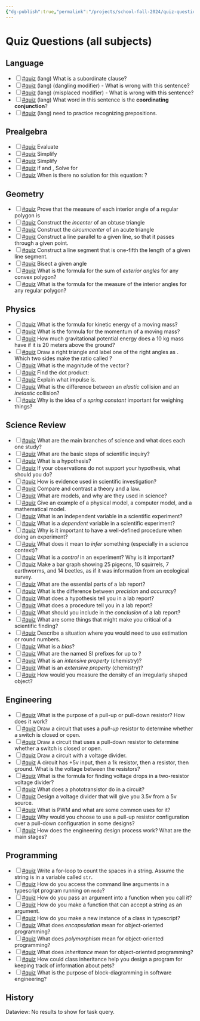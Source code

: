 ```yaml
---
{"dg-publish":true,"permalink":"/projects/school-fall-2024/quiz-questions/"}
---
```



# Quiz Questions (all subjects)


<h2><span>Language</span></h2><div><ul class="contains-task-list"><li data-task=" " class="dataview task-list-item"><input type="checkbox" class="dataview task-list-item-checkbox"><span><a href="#quiz" class="tag" target="_blank" rel="noopener nofollow">#quiz</a> (lang) What is a subordinate clause?</span></li><li data-task=" " class="dataview task-list-item"><input type="checkbox" class="dataview task-list-item-checkbox"><span><a href="#quiz" class="tag" target="_blank" rel="noopener nofollow">#quiz</a> (lang) (dangling modifier) - What is wrong with this sentence?</span></li><li data-task=" " class="dataview task-list-item"><input type="checkbox" class="dataview task-list-item-checkbox"><span><a href="#quiz" class="tag" target="_blank" rel="noopener nofollow">#quiz</a> (lang) (misplaced modifier) - What is wrong with this sentence?</span></li><li data-task=" " class="dataview task-list-item"><input type="checkbox" class="dataview task-list-item-checkbox"><span><a href="#quiz" class="tag" target="_blank" rel="noopener nofollow">#quiz</a> (lang) What word in this sentence is the <strong>coordinating conjunction</strong>?</span></li><li data-task=" " class="dataview task-list-item"><input type="checkbox" class="dataview task-list-item-checkbox"><span><a href="#quiz" class="tag" target="_blank" rel="noopener nofollow">#quiz</a> (lang) need to practice recognizing prepositions.</span></li></ul></div><h2><span>Prealgebra</span></h2><div><ul class="contains-task-list"><li data-task=" " class="dataview task-list-item"><input type="checkbox" class="dataview task-list-item-checkbox"><span><a href="#quiz" class="tag" target="_blank" rel="noopener nofollow">#quiz</a> Evaluate <span class="math math-inline is-loaded"><mjx-container class="MathJax" jax="CHTML"><mjx-math class="MJX-TEX"><mjx-mn class="mjx-n"><mjx-c class="mjx-c33"></mjx-c></mjx-mn><mjx-mfrac><mjx-frac><mjx-num><mjx-nstrut></mjx-nstrut><mjx-mn class="mjx-n" size="s"><mjx-c class="mjx-c31"></mjx-c></mjx-mn></mjx-num><mjx-dbox><mjx-dtable><mjx-line></mjx-line><mjx-row><mjx-den><mjx-dstrut></mjx-dstrut><mjx-mn class="mjx-n" size="s"><mjx-c class="mjx-c32"></mjx-c></mjx-mn></mjx-den></mjx-row></mjx-dtable></mjx-dbox></mjx-frac></mjx-mfrac><mjx-mo class="mjx-n" space="3"><mjx-c class="mjx-c22C5"></mjx-c></mjx-mo><mjx-mn class="mjx-n" space="3"><mjx-c class="mjx-c34"></mjx-c></mjx-mn><mjx-mfrac><mjx-frac><mjx-num><mjx-nstrut></mjx-nstrut><mjx-mn class="mjx-n" size="s"><mjx-c class="mjx-c33"></mjx-c></mjx-mn></mjx-num><mjx-dbox><mjx-dtable><mjx-line></mjx-line><mjx-row><mjx-den><mjx-dstrut></mjx-dstrut><mjx-mn class="mjx-n" size="s"><mjx-c class="mjx-c35"></mjx-c></mjx-mn></mjx-den></mjx-row></mjx-dtable></mjx-dbox></mjx-frac></mjx-mfrac></mjx-math></mjx-container></span></span></li><li data-task=" " class="dataview task-list-item"><input type="checkbox" class="dataview task-list-item-checkbox"><span><a href="#quiz" class="tag" target="_blank" rel="noopener nofollow">#quiz</a> Simplify <span class="math math-inline is-loaded"><mjx-container class="MathJax" jax="CHTML"><mjx-math class="MJX-TEX"><mjx-mfrac><mjx-frac><mjx-num><mjx-nstrut></mjx-nstrut><mjx-mrow size="s"><mjx-mi class="mjx-i"><mjx-c class="mjx-c1D465 TEX-I"></mjx-c></mjx-mi><mjx-mo class="mjx-n"><mjx-c class="mjx-c2B"></mjx-c></mjx-mo><mjx-mn class="mjx-n"><mjx-c class="mjx-c37"></mjx-c></mjx-mn></mjx-mrow></mjx-num><mjx-dbox><mjx-dtable><mjx-line></mjx-line><mjx-row><mjx-den><mjx-dstrut></mjx-dstrut><mjx-mn class="mjx-n" size="s"><mjx-c class="mjx-c31"></mjx-c><mjx-c class="mjx-c32"></mjx-c></mjx-mn></mjx-den></mjx-row></mjx-dtable></mjx-dbox></mjx-frac></mjx-mfrac><mjx-mo class="mjx-n" space="3"><mjx-c class="mjx-c2212"></mjx-c></mjx-mo><mjx-mfrac space="3"><mjx-frac><mjx-num><mjx-nstrut></mjx-nstrut><mjx-mrow size="s"><mjx-mn class="mjx-n"><mjx-c class="mjx-c32"></mjx-c></mjx-mn><mjx-mi class="mjx-i"><mjx-c class="mjx-c1D465 TEX-I"></mjx-c></mjx-mi><mjx-mo class="mjx-n"><mjx-c class="mjx-c2212"></mjx-c></mjx-mo><mjx-mn class="mjx-n"><mjx-c class="mjx-c33"></mjx-c></mjx-mn></mjx-mrow></mjx-num><mjx-dbox><mjx-dtable><mjx-line></mjx-line><mjx-row><mjx-den><mjx-dstrut></mjx-dstrut><mjx-mn class="mjx-n" size="s"><mjx-c class="mjx-c36"></mjx-c></mjx-mn></mjx-den></mjx-row></mjx-dtable></mjx-dbox></mjx-frac></mjx-mfrac></mjx-math></mjx-container></span></span></li><li data-task=" " class="dataview task-list-item"><input type="checkbox" class="dataview task-list-item-checkbox"><span><a href="#quiz" class="tag" target="_blank" rel="noopener nofollow">#quiz</a> Simplify <span class="math math-inline is-loaded"><mjx-container class="MathJax" jax="CHTML"><mjx-math class="MJX-TEX"><mjx-mo class="mjx-n"><mjx-c class="mjx-c28"></mjx-c></mjx-mo><mjx-mi class="mjx-i"><mjx-c class="mjx-c1D44E TEX-I"></mjx-c></mjx-mi><mjx-mo class="mjx-n" space="3"><mjx-c class="mjx-c2B"></mjx-c></mjx-mo><mjx-mi class="mjx-i" space="3"><mjx-c class="mjx-c1D44F TEX-I"></mjx-c></mjx-mi><mjx-mo class="mjx-n"><mjx-c class="mjx-c29"></mjx-c></mjx-mo><mjx-mo class="mjx-n"><mjx-c class="mjx-c28"></mjx-c></mjx-mo><mjx-mi class="mjx-i"><mjx-c class="mjx-c1D44E TEX-I"></mjx-c></mjx-mi><mjx-mo class="mjx-n" space="3"><mjx-c class="mjx-c2212"></mjx-c></mjx-mo><mjx-mi class="mjx-i" space="3"><mjx-c class="mjx-c1D44F TEX-I"></mjx-c></mjx-mi><mjx-mo class="mjx-n" space="3"><mjx-c class="mjx-c2B"></mjx-c></mjx-mo><mjx-mn class="mjx-n" space="3"><mjx-c class="mjx-c34"></mjx-c></mjx-mn><mjx-mo class="mjx-n"><mjx-c class="mjx-c29"></mjx-c></mjx-mo></mjx-math></mjx-container></span></span></li><li data-task=" " class="dataview task-list-item"><input type="checkbox" class="dataview task-list-item-checkbox"><span><a href="#quiz" class="tag" target="_blank" rel="noopener nofollow">#quiz</a> if <span class="math math-inline is-loaded"><mjx-container class="MathJax" jax="CHTML"><mjx-math class="MJX-TEX"><mjx-mn class="mjx-n"><mjx-c class="mjx-c32"></mjx-c></mjx-mn><mjx-mi class="mjx-i"><mjx-c class="mjx-c1D466 TEX-I"></mjx-c></mjx-mi><mjx-mo class="mjx-n" space="3"><mjx-c class="mjx-c2B"></mjx-c></mjx-mo><mjx-mn class="mjx-n" space="3"><mjx-c class="mjx-c33"></mjx-c></mjx-mn><mjx-mi class="mjx-i"><mjx-c class="mjx-c1D465 TEX-I"></mjx-c></mjx-mi><mjx-mo class="mjx-n" space="4"><mjx-c class="mjx-c3D"></mjx-c></mjx-mo><mjx-mn class="mjx-n" space="4"><mjx-c class="mjx-c31"></mjx-c><mjx-c class="mjx-c32"></mjx-c></mjx-mn></mjx-math></mjx-container></span> and <span class="math math-inline is-loaded"><mjx-container class="MathJax" jax="CHTML"><mjx-math class="MJX-TEX"><mjx-mn class="mjx-n"><mjx-c class="mjx-c31"></mjx-c><mjx-c class="mjx-c30"></mjx-c></mjx-mn><mjx-mi class="mjx-i"><mjx-c class="mjx-c1D466 TEX-I"></mjx-c></mjx-mi><mjx-mo class="mjx-n" space="3"><mjx-c class="mjx-c2212"></mjx-c></mjx-mo><mjx-mi class="mjx-i" space="3"><mjx-c class="mjx-c1D465 TEX-I"></mjx-c></mjx-mi><mjx-mo class="mjx-n" space="4"><mjx-c class="mjx-c3D"></mjx-c></mjx-mo><mjx-mn class="mjx-n" space="4"><mjx-c class="mjx-c32"></mjx-c><mjx-c class="mjx-c38"></mjx-c></mjx-mn></mjx-math></mjx-container></span>, Solve for <span class="math math-inline is-loaded"><mjx-container class="MathJax" jax="CHTML"><mjx-math class="MJX-TEX"><mjx-mi class="mjx-i"><mjx-c class="mjx-c1D465 TEX-I"></mjx-c></mjx-mi><mjx-mtext class="mjx-n"><mjx-c class="mjx-cA0"></mjx-c><mjx-c class="mjx-c61"></mjx-c><mjx-c class="mjx-c6E"></mjx-c><mjx-c class="mjx-c64"></mjx-c><mjx-c class="mjx-cA0"></mjx-c></mjx-mtext><mjx-mi class="mjx-i"><mjx-c class="mjx-c1D466 TEX-I"></mjx-c></mjx-mi></mjx-math></mjx-container></span></span></li><li data-task=" " class="dataview task-list-item"><input type="checkbox" class="dataview task-list-item-checkbox"><span><a href="#quiz" class="tag" target="_blank" rel="noopener nofollow">#quiz</a> When is there no solution for this equation: <span class="math math-inline is-loaded"><mjx-container class="MathJax" jax="CHTML"><mjx-math class="MJX-TEX"><mjx-mfrac><mjx-frac><mjx-num><mjx-nstrut></mjx-nstrut><mjx-mrow size="s"><mjx-mi class="mjx-i"><mjx-c class="mjx-c1D465 TEX-I"></mjx-c></mjx-mi><mjx-mo class="mjx-n"><mjx-c class="mjx-c2B"></mjx-c></mjx-mo><mjx-mn class="mjx-n"><mjx-c class="mjx-c37"></mjx-c></mjx-mn></mjx-mrow></mjx-num><mjx-dbox><mjx-dtable><mjx-line></mjx-line><mjx-row><mjx-den><mjx-dstrut></mjx-dstrut><mjx-mrow size="s"><mjx-mi class="mjx-i"><mjx-c class="mjx-c1D465 TEX-I"></mjx-c></mjx-mi><mjx-mo class="mjx-n"><mjx-c class="mjx-c2212"></mjx-c></mjx-mo><mjx-mn class="mjx-n"><mjx-c class="mjx-c32"></mjx-c></mjx-mn></mjx-mrow></mjx-den></mjx-row></mjx-dtable></mjx-dbox></mjx-frac></mjx-mfrac></mjx-math></mjx-container></span>?</span></li></ul></div><h2><span>Geometry</span></h2><div><ul class="contains-task-list"><li data-task=" " class="dataview task-list-item"><input type="checkbox" class="dataview task-list-item-checkbox"><span><a href="#quiz" class="tag" target="_blank" rel="noopener nofollow">#quiz</a> Prove that the measure of each interior angle of a regular polygon is <span class="math math-inline is-loaded"><mjx-container class="MathJax" jax="CHTML"><mjx-math class="MJX-TEX"><mjx-mfrac><mjx-frac><mjx-num><mjx-nstrut></mjx-nstrut><mjx-mrow size="s"><mjx-mn class="mjx-n"><mjx-c class="mjx-c31"></mjx-c><mjx-c class="mjx-c38"></mjx-c><mjx-c class="mjx-c30"></mjx-c></mjx-mn><mjx-mo class="mjx-n"><mjx-c class="mjx-c28"></mjx-c></mjx-mo><mjx-mi class="mjx-i"><mjx-c class="mjx-c1D45B TEX-I"></mjx-c></mjx-mi><mjx-mo class="mjx-n"><mjx-c class="mjx-c2212"></mjx-c></mjx-mo><mjx-mn class="mjx-n"><mjx-c class="mjx-c32"></mjx-c></mjx-mn><mjx-mo class="mjx-n"><mjx-c class="mjx-c29"></mjx-c></mjx-mo></mjx-mrow></mjx-num><mjx-dbox><mjx-dtable><mjx-line></mjx-line><mjx-row><mjx-den><mjx-dstrut></mjx-dstrut><mjx-mi class="mjx-i" size="s"><mjx-c class="mjx-c1D45B TEX-I"></mjx-c></mjx-mi></mjx-den></mjx-row></mjx-dtable></mjx-dbox></mjx-frac></mjx-mfrac></mjx-math></mjx-container></span></span></li><li data-task=" " class="dataview task-list-item"><input type="checkbox" class="dataview task-list-item-checkbox"><span><a href="#quiz" class="tag" target="_blank" rel="noopener nofollow">#quiz</a> Construct the <em>incenter</em> of an obtuse triangle</span></li><li data-task=" " class="dataview task-list-item"><input type="checkbox" class="dataview task-list-item-checkbox"><span><a href="#quiz" class="tag" target="_blank" rel="noopener nofollow">#quiz</a> Construct the <em>circumcenter</em> of an acute triangle</span></li><li data-task=" " class="dataview task-list-item"><input type="checkbox" class="dataview task-list-item-checkbox"><span><a href="#quiz" class="tag" target="_blank" rel="noopener nofollow">#quiz</a> Construct a line parallel to a given line, so that it passes through a given point.</span></li><li data-task=" " class="dataview task-list-item"><input type="checkbox" class="dataview task-list-item-checkbox"><span><a href="#quiz" class="tag" target="_blank" rel="noopener nofollow">#quiz</a> Construct a line segment that is one-fifth the length of a given line segment.</span></li><li data-task=" " class="dataview task-list-item"><input type="checkbox" class="dataview task-list-item-checkbox"><span><a href="#quiz" class="tag" target="_blank" rel="noopener nofollow">#quiz</a> Bisect a given angle</span></li><li data-task=" " class="dataview task-list-item"><input type="checkbox" class="dataview task-list-item-checkbox"><span><a href="#quiz" class="tag" target="_blank" rel="noopener nofollow">#quiz</a> What is the formula for the sum of <em>exterior angles</em> for any convex polygon?</span></li><li data-task=" " class="dataview task-list-item"><input type="checkbox" class="dataview task-list-item-checkbox"><span><a href="#quiz" class="tag" target="_blank" rel="noopener nofollow">#quiz</a> What is the formula for the measure of the interior angles for any regular polygon?</span></li></ul></div><h2><span>Physics</span></h2><div><ul class="contains-task-list"><li data-task=" " class="dataview task-list-item"><input type="checkbox" class="dataview task-list-item-checkbox"><span><a href="#quiz" class="tag" target="_blank" rel="noopener nofollow">#quiz</a> What is the formula for kinetic energy of a moving mass?</span></li><li data-task=" " class="dataview task-list-item"><input type="checkbox" class="dataview task-list-item-checkbox"><span><a href="#quiz" class="tag" target="_blank" rel="noopener nofollow">#quiz</a> What is the formula for the momentum of a moving mass?</span></li><li data-task=" " class="dataview task-list-item"><input type="checkbox" class="dataview task-list-item-checkbox"><span><a href="#quiz" class="tag" target="_blank" rel="noopener nofollow">#quiz</a> How much gravitational potential energy does a 10 kg mass have if it is 20 meters above the ground?</span></li><li data-task=" " class="dataview task-list-item"><input type="checkbox" class="dataview task-list-item-checkbox"><span><a href="#quiz" class="tag" target="_blank" rel="noopener nofollow">#quiz</a> Draw a right triangle and label one of the right angles as <span class="math math-inline is-loaded"><mjx-container class="MathJax" jax="CHTML"><mjx-math class="MJX-TEX"><mjx-mi class="mjx-i"><mjx-c class="mjx-c1D703 TEX-I"></mjx-c></mjx-mi></mjx-math></mjx-container></span>. Which two sides make the ratio called <span class="math math-inline is-loaded"><mjx-container class="MathJax" jax="CHTML"><mjx-math class="MJX-TEX"><mjx-mi class="mjx-n"><mjx-c class="mjx-c63"></mjx-c><mjx-c class="mjx-c6F"></mjx-c><mjx-c class="mjx-c73"></mjx-c></mjx-mi><mjx-mo class="mjx-n"><mjx-c class="mjx-c2061"></mjx-c></mjx-mo><mjx-mi class="mjx-i" space="2"><mjx-c class="mjx-c1D703 TEX-I"></mjx-c></mjx-mi></mjx-math></mjx-container></span>?</span></li><li data-task=" " class="dataview task-list-item"><input type="checkbox" class="dataview task-list-item-checkbox"><span><a href="#quiz" class="tag" target="_blank" rel="noopener nofollow">#quiz</a> What is the magnitude of the vector <span class="math math-inline is-loaded"><mjx-container class="MathJax" jax="CHTML"><mjx-math class="MJX-TEX"><mjx-mn class="mjx-n"><mjx-c class="mjx-c31"></mjx-c><mjx-c class="mjx-c32"></mjx-c></mjx-mn><mjx-texatom texclass="ORD"><mjx-mover><mjx-over style="padding-bottom: 0.105em; padding-left: 0.172em; margin-bottom: -0.531em;"><mjx-mo class="mjx-n" style="width: 0px; margin-left: -0.25em;"><mjx-c class="mjx-c5E"></mjx-c></mjx-mo></mjx-over><mjx-base><mjx-mi class="mjx-i"><mjx-c class="mjx-c1D456 TEX-I"></mjx-c></mjx-mi></mjx-base></mjx-mover></mjx-texatom><mjx-mo class="mjx-n" space="3"><mjx-c class="mjx-c2B"></mjx-c></mjx-mo><mjx-mn class="mjx-n" space="3"><mjx-c class="mjx-c34"></mjx-c></mjx-mn><mjx-texatom texclass="ORD"><mjx-mover><mjx-over style="padding-bottom: 0.105em; padding-left: 0.206em; margin-bottom: -0.531em;"><mjx-mo class="mjx-n" style="width: 0px; margin-left: -0.25em;"><mjx-c class="mjx-c5E"></mjx-c></mjx-mo></mjx-over><mjx-base><mjx-mi class="mjx-i"><mjx-c class="mjx-c1D457 TEX-I"></mjx-c></mjx-mi></mjx-base></mjx-mover></mjx-texatom></mjx-math></mjx-container></span>?</span></li><li data-task=" " class="dataview task-list-item"><input type="checkbox" class="dataview task-list-item-checkbox"><span><a href="#quiz" class="tag" target="_blank" rel="noopener nofollow">#quiz</a> Find the dot product: <span class="math math-inline is-loaded"><mjx-container class="MathJax" jax="CHTML"><mjx-math class="MJX-TEX"><mjx-mn class="mjx-n"><mjx-c class="mjx-c33"></mjx-c></mjx-mn><mjx-texatom texclass="ORD"><mjx-mover><mjx-over style="padding-bottom: 0.105em; padding-left: 0.172em; margin-bottom: -0.531em;"><mjx-mo class="mjx-n" style="width: 0px; margin-left: -0.25em;"><mjx-c class="mjx-c5E"></mjx-c></mjx-mo></mjx-over><mjx-base><mjx-mi class="mjx-i"><mjx-c class="mjx-c1D456 TEX-I"></mjx-c></mjx-mi></mjx-base></mjx-mover></mjx-texatom><mjx-mo class="mjx-n" space="3"><mjx-c class="mjx-c2B"></mjx-c></mjx-mo><mjx-texatom space="3" texclass="ORD"><mjx-mover><mjx-over style="padding-bottom: 0.105em; padding-left: 0.206em; margin-bottom: -0.531em;"><mjx-mo class="mjx-n" style="width: 0px; margin-left: -0.25em;"><mjx-c class="mjx-c5E"></mjx-c></mjx-mo></mjx-over><mjx-base><mjx-mi class="mjx-i"><mjx-c class="mjx-c1D457 TEX-I"></mjx-c></mjx-mi></mjx-base></mjx-mover></mjx-texatom><mjx-mo class="mjx-n" space="3"><mjx-c class="mjx-c22C5"></mjx-c></mjx-mo><mjx-mn class="mjx-n" space="3"><mjx-c class="mjx-c34"></mjx-c></mjx-mn><mjx-texatom texclass="ORD"><mjx-mover><mjx-over style="padding-bottom: 0.105em; padding-left: 0.172em; margin-bottom: -0.531em;"><mjx-mo class="mjx-n" style="width: 0px; margin-left: -0.25em;"><mjx-c class="mjx-c5E"></mjx-c></mjx-mo></mjx-over><mjx-base><mjx-mi class="mjx-i"><mjx-c class="mjx-c1D456 TEX-I"></mjx-c></mjx-mi></mjx-base></mjx-mover></mjx-texatom><mjx-mo class="mjx-n" space="3"><mjx-c class="mjx-c2B"></mjx-c></mjx-mo><mjx-mn class="mjx-n" space="3"><mjx-c class="mjx-c32"></mjx-c></mjx-mn><mjx-texatom texclass="ORD"><mjx-mover><mjx-over style="padding-bottom: 0.105em; padding-left: 0.206em; margin-bottom: -0.531em;"><mjx-mo class="mjx-n" style="width: 0px; margin-left: -0.25em;"><mjx-c class="mjx-c5E"></mjx-c></mjx-mo></mjx-over><mjx-base><mjx-mi class="mjx-i"><mjx-c class="mjx-c1D457 TEX-I"></mjx-c></mjx-mi></mjx-base></mjx-mover></mjx-texatom></mjx-math></mjx-container></span></span></li><li data-task=" " class="dataview task-list-item"><input type="checkbox" class="dataview task-list-item-checkbox"><span><a href="#quiz" class="tag" target="_blank" rel="noopener nofollow">#quiz</a> Explain what impulse is.</span></li><li data-task=" " class="dataview task-list-item"><input type="checkbox" class="dataview task-list-item-checkbox"><span><a href="#quiz" class="tag" target="_blank" rel="noopener nofollow">#quiz</a> What is the difference between an <em>elastic</em> collision and an <em>inelastic</em> collision?</span></li><li data-task=" " class="dataview task-list-item"><input type="checkbox" class="dataview task-list-item-checkbox"><span><a href="#quiz" class="tag" target="_blank" rel="noopener nofollow">#quiz</a> Why is the idea of a <em>spring constant</em> important for weighing things?</span></li></ul></div><h2><span>Science Review</span></h2><div><ul class="contains-task-list"><li data-task=" " class="dataview task-list-item"><input type="checkbox" class="dataview task-list-item-checkbox"><span><a href="#quiz" class="tag" target="_blank" rel="noopener nofollow">#quiz</a> What are the main branches of science and what does each one study?</span></li><li data-task=" " class="dataview task-list-item"><input type="checkbox" class="dataview task-list-item-checkbox"><span><a href="#quiz" class="tag" target="_blank" rel="noopener nofollow">#quiz</a> What are the basic steps of scientific inquiry?</span></li><li data-task=" " class="dataview task-list-item"><input type="checkbox" class="dataview task-list-item-checkbox"><span><a href="#quiz" class="tag" target="_blank" rel="noopener nofollow">#quiz</a> What is a hypothesis?</span></li><li data-task=" " class="dataview task-list-item"><input type="checkbox" class="dataview task-list-item-checkbox"><span><a href="#quiz" class="tag" target="_blank" rel="noopener nofollow">#quiz</a> If your observations do not support your hypothesis, what should you do?</span></li><li data-task=" " class="dataview task-list-item"><input type="checkbox" class="dataview task-list-item-checkbox"><span><a href="#quiz" class="tag" target="_blank" rel="noopener nofollow">#quiz</a> How is evidence used in scientific investigation?</span></li><li data-task=" " class="dataview task-list-item"><input type="checkbox" class="dataview task-list-item-checkbox"><span><a href="#quiz" class="tag" target="_blank" rel="noopener nofollow">#quiz</a> Compare and contrast a theory and a law.</span></li><li data-task=" " class="dataview task-list-item"><input type="checkbox" class="dataview task-list-item-checkbox"><span><a href="#quiz" class="tag" target="_blank" rel="noopener nofollow">#quiz</a> What are models, and why are they used in science?</span></li><li data-task=" " class="dataview task-list-item"><input type="checkbox" class="dataview task-list-item-checkbox"><span><a href="#quiz" class="tag" target="_blank" rel="noopener nofollow">#quiz</a> Give an example of a physical model, a computer model, and a mathematical model.</span></li><li data-task=" " class="dataview task-list-item"><input type="checkbox" class="dataview task-list-item-checkbox"><span><a href="#quiz" class="tag" target="_blank" rel="noopener nofollow">#quiz</a> What is an independent variable in a scientific experiment?</span></li><li data-task=" " class="dataview task-list-item"><input type="checkbox" class="dataview task-list-item-checkbox"><span><a href="#quiz" class="tag" target="_blank" rel="noopener nofollow">#quiz</a> What is a <em>dependent</em> variable in a scientific experiment?</span></li><li data-task=" " class="dataview task-list-item"><input type="checkbox" class="dataview task-list-item-checkbox"><span><a href="#quiz" class="tag" target="_blank" rel="noopener nofollow">#quiz</a> Why is it important to have a well-defined procedure when doing an experiment?</span></li><li data-task=" " class="dataview task-list-item"><input type="checkbox" class="dataview task-list-item-checkbox"><span><a href="#quiz" class="tag" target="_blank" rel="noopener nofollow">#quiz</a> What does it mean to <em>infer</em> something (especially in a science context)?</span></li><li data-task=" " class="dataview task-list-item"><input type="checkbox" class="dataview task-list-item-checkbox"><span><a href="#quiz" class="tag" target="_blank" rel="noopener nofollow">#quiz</a> What is a <em>control</em> in an experiment? Why is it important?</span></li><li data-task=" " class="dataview task-list-item"><input type="checkbox" class="dataview task-list-item-checkbox"><span><a href="#quiz" class="tag" target="_blank" rel="noopener nofollow">#quiz</a> Make a bar graph showing 25 pigeons, 10 squirrels, 7 earthworms, and 14 beetles, as if it was information from an ecological survey.</span></li><li data-task=" " class="dataview task-list-item"><input type="checkbox" class="dataview task-list-item-checkbox"><span><a href="#quiz" class="tag" target="_blank" rel="noopener nofollow">#quiz</a> What are the essential parts of a lab report?</span></li><li data-task=" " class="dataview task-list-item"><input type="checkbox" class="dataview task-list-item-checkbox"><span><a href="#quiz" class="tag" target="_blank" rel="noopener nofollow">#quiz</a> What is the difference between <em>precision</em> and <em>accuracy</em>?</span></li><li data-task=" " class="dataview task-list-item"><input type="checkbox" class="dataview task-list-item-checkbox"><span><a href="#quiz" class="tag" target="_blank" rel="noopener nofollow">#quiz</a> What does a hypothesis tell you in a lab report?</span></li><li data-task=" " class="dataview task-list-item"><input type="checkbox" class="dataview task-list-item-checkbox"><span><a href="#quiz" class="tag" target="_blank" rel="noopener nofollow">#quiz</a> What does a procedure tell you in a lab report?</span></li><li data-task=" " class="dataview task-list-item"><input type="checkbox" class="dataview task-list-item-checkbox"><span><a href="#quiz" class="tag" target="_blank" rel="noopener nofollow">#quiz</a> What should you include in the <em>conclusion</em> of a lab report?</span></li><li data-task=" " class="dataview task-list-item"><input type="checkbox" class="dataview task-list-item-checkbox"><span><a href="#quiz" class="tag" target="_blank" rel="noopener nofollow">#quiz</a> What are some things that might make you critical of a scientific finding?</span></li><li data-task=" " class="dataview task-list-item"><input type="checkbox" class="dataview task-list-item-checkbox"><span><a href="#quiz" class="tag" target="_blank" rel="noopener nofollow">#quiz</a> Describe a situation where you would need to use estimation or round numbers.</span></li><li data-task=" " class="dataview task-list-item"><input type="checkbox" class="dataview task-list-item-checkbox"><span><a href="#quiz" class="tag" target="_blank" rel="noopener nofollow">#quiz</a> What is a <em>bias</em>?</span></li><li data-task=" " class="dataview task-list-item"><input type="checkbox" class="dataview task-list-item-checkbox"><span><a href="#quiz" class="tag" target="_blank" rel="noopener nofollow">#quiz</a> What are the named SI prefixes for <span class="math math-inline is-loaded"><mjx-container class="MathJax" jax="CHTML"><mjx-math class="MJX-TEX"><mjx-msup><mjx-mn class="mjx-n"><mjx-c class="mjx-c31"></mjx-c><mjx-c class="mjx-c30"></mjx-c></mjx-mn><mjx-script style="vertical-align: 0.393em;"><mjx-texatom size="s" texclass="ORD"><mjx-mo class="mjx-n"><mjx-c class="mjx-c2212"></mjx-c></mjx-mo><mjx-mn class="mjx-n"><mjx-c class="mjx-c39"></mjx-c></mjx-mn></mjx-texatom></mjx-script></mjx-msup></mjx-math></mjx-container></span> up to <span class="math math-inline is-loaded"><mjx-container class="MathJax" jax="CHTML"><mjx-math class="MJX-TEX"><mjx-msup><mjx-mn class="mjx-n"><mjx-c class="mjx-c31"></mjx-c><mjx-c class="mjx-c30"></mjx-c></mjx-mn><mjx-script style="vertical-align: 0.393em;"><mjx-texatom size="s" texclass="ORD"><mjx-mn class="mjx-n"><mjx-c class="mjx-c39"></mjx-c></mjx-mn></mjx-texatom></mjx-script></mjx-msup></mjx-math></mjx-container></span>?</span></li><li data-task=" " class="dataview task-list-item"><input type="checkbox" class="dataview task-list-item-checkbox"><span><a href="#quiz" class="tag" target="_blank" rel="noopener nofollow">#quiz</a> What is an <em>intensive property</em> (chemistry)?</span></li><li data-task=" " class="dataview task-list-item"><input type="checkbox" class="dataview task-list-item-checkbox"><span><a href="#quiz" class="tag" target="_blank" rel="noopener nofollow">#quiz</a> What is an <em>extensive property</em> (chemistry)?</span></li><li data-task=" " class="dataview task-list-item"><input type="checkbox" class="dataview task-list-item-checkbox"><span><a href="#quiz" class="tag" target="_blank" rel="noopener nofollow">#quiz</a> How would you measure the density of an irregularly shaped object?</span></li></ul></div><h2><span>Engineering</span></h2><div><ul class="contains-task-list"><li data-task=" " class="dataview task-list-item"><input type="checkbox" class="dataview task-list-item-checkbox"><span><a href="#quiz" class="tag" target="_blank" rel="noopener nofollow">#quiz</a> What is the purpose of a pull-up or pull-down resistor? How does it work?</span></li><li data-task=" " class="dataview task-list-item"><input type="checkbox" class="dataview task-list-item-checkbox"><span><a href="#quiz" class="tag" target="_blank" rel="noopener nofollow">#quiz</a> Draw a circuit that uses a <em>pull-up</em> resistor to determine whether a switch is closed or open.</span></li><li data-task=" " class="dataview task-list-item"><input type="checkbox" class="dataview task-list-item-checkbox"><span><a href="#quiz" class="tag" target="_blank" rel="noopener nofollow">#quiz</a> Draw a circuit that uses a pull-down resistor to determine whether a switch is closed or open.</span></li><li data-task=" " class="dataview task-list-item"><input type="checkbox" class="dataview task-list-item-checkbox"><span><a href="#quiz" class="tag" target="_blank" rel="noopener nofollow">#quiz</a> Draw a circuit with a voltage divider.</span></li><li data-task=" " class="dataview task-list-item"><input type="checkbox" class="dataview task-list-item-checkbox"><span><a href="#quiz" class="tag" target="_blank" rel="noopener nofollow">#quiz</a> A circuit has +5v input, then a 1k<span class="math math-inline is-loaded"><mjx-container class="MathJax" jax="CHTML"><mjx-math class="MJX-TEX"><mjx-mi class="mjx-n"><mjx-c class="mjx-c3A9"></mjx-c></mjx-mi></mjx-math></mjx-container></span> resistor, then a <span class="math math-inline is-loaded"><mjx-container class="MathJax" jax="CHTML"><mjx-math class="MJX-TEX"><mjx-mn class="mjx-n"><mjx-c class="mjx-c39"></mjx-c></mjx-mn><mjx-mi class="mjx-i"><mjx-c class="mjx-c1D458 TEX-I"></mjx-c></mjx-mi><mjx-mi class="mjx-n"><mjx-c class="mjx-c3A9"></mjx-c></mjx-mi></mjx-math></mjx-container></span> resistor, then ground. What is the voltage between the resistors?</span></li><li data-task=" " class="dataview task-list-item"><input type="checkbox" class="dataview task-list-item-checkbox"><span><a href="#quiz" class="tag" target="_blank" rel="noopener nofollow">#quiz</a> What is the formula for finding voltage drops in a two-resistor voltage divider?</span></li><li data-task=" " class="dataview task-list-item"><input type="checkbox" class="dataview task-list-item-checkbox"><span><a href="#quiz" class="tag" target="_blank" rel="noopener nofollow">#quiz</a> What does a phototransistor do in a circuit?</span></li><li data-task=" " class="dataview task-list-item"><input type="checkbox" class="dataview task-list-item-checkbox"><span><a href="#quiz" class="tag" target="_blank" rel="noopener nofollow">#quiz</a> Design a voltage divider that will give you 3.5v from a 5v source.</span></li><li data-task=" " class="dataview task-list-item"><input type="checkbox" class="dataview task-list-item-checkbox"><span><a href="#quiz" class="tag" target="_blank" rel="noopener nofollow">#quiz</a> What is PWM and what are some common uses for it?</span></li><li data-task=" " class="dataview task-list-item"><input type="checkbox" class="dataview task-list-item-checkbox"><span><a href="#quiz" class="tag" target="_blank" rel="noopener nofollow">#quiz</a> Why would you choose to use a pull-up resistor configuration over a pull-down configuration in some designs?</span></li><li data-task=" " class="dataview task-list-item"><input type="checkbox" class="dataview task-list-item-checkbox"><span><a href="#quiz" class="tag" target="_blank" rel="noopener nofollow">#quiz</a> How does the engineering design process work? What are the main stages?</span></li></ul></div><h2><span>Programming</span></h2><div><ul class="contains-task-list"><li data-task=" " class="dataview task-list-item"><input type="checkbox" class="dataview task-list-item-checkbox"><span><a href="#quiz" class="tag" target="_blank" rel="noopener nofollow">#quiz</a> Write a for-loop to count the spaces in a string. Assume the string is in a variable called <code>str</code>.</span></li><li data-task=" " class="dataview task-list-item"><input type="checkbox" class="dataview task-list-item-checkbox"><span><a href="#quiz" class="tag" target="_blank" rel="noopener nofollow">#quiz</a> How do you access the command line arguments in a typescript program running on <code>node</code>?</span></li><li data-task=" " class="dataview task-list-item"><input type="checkbox" class="dataview task-list-item-checkbox"><span><a href="#quiz" class="tag" target="_blank" rel="noopener nofollow">#quiz</a> How do you pass an argument into a function when you call it?</span></li><li data-task=" " class="dataview task-list-item"><input type="checkbox" class="dataview task-list-item-checkbox"><span><a href="#quiz" class="tag" target="_blank" rel="noopener nofollow">#quiz</a> How do you make a function that can accept a string as an argument.</span></li><li data-task=" " class="dataview task-list-item"><input type="checkbox" class="dataview task-list-item-checkbox"><span><a href="#quiz" class="tag" target="_blank" rel="noopener nofollow">#quiz</a> How do you make a new instance of a class in typescript?</span></li><li data-task=" " class="dataview task-list-item"><input type="checkbox" class="dataview task-list-item-checkbox"><span><a href="#quiz" class="tag" target="_blank" rel="noopener nofollow">#quiz</a> What does <em>encapsulation</em> mean for object-oriented programming?</span></li><li data-task=" " class="dataview task-list-item"><input type="checkbox" class="dataview task-list-item-checkbox"><span><a href="#quiz" class="tag" target="_blank" rel="noopener nofollow">#quiz</a> What does <em>polymorphism</em> mean for object-oriented programming?</span></li><li data-task=" " class="dataview task-list-item"><input type="checkbox" class="dataview task-list-item-checkbox"><span><a href="#quiz" class="tag" target="_blank" rel="noopener nofollow">#quiz</a> What does <em>inheritance</em> mean for object-oriented programming?</span></li><li data-task=" " class="dataview task-list-item"><input type="checkbox" class="dataview task-list-item-checkbox"><span><a href="#quiz" class="tag" target="_blank" rel="noopener nofollow">#quiz</a> How could class inheritance help you design a program for keeping track of information about pets?</span></li><li data-task=" " class="dataview task-list-item"><input type="checkbox" class="dataview task-list-item-checkbox"><span><a href="#quiz" class="tag" target="_blank" rel="noopener nofollow">#quiz</a> What is the purpose of block-diagramming in software engineering?</span></li></ul></div><h2><span>History</span></h2><div><div class="dataview dataview-error-box"><p class="dataview dataview-error-message">Dataview: No results to show for task query.</p></div></div>
